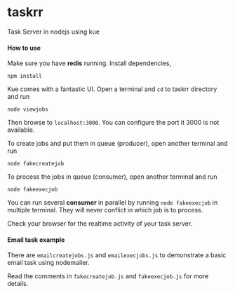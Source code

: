 # taskrr
Task Server in nodejs using kue

#### How to use

Make sure you have **redis** running. Install dependencies,

~~~
npm install
~~~

Kue comes with a fantastic UI. Open a terminal and ```cd``` to taskrr directory and run 

~~~
node viewjobs
~~~

Then browse to ```localhost:3000```. You can configure the port it 3000 is not available.

To create jobs and put them in queue (producer), open another terminal and run

~~~
node fakecreatejob
~~~

To process the jobs in queue (consumer), open another terminal and run 

~~~
node fakeexecjob
~~~

You can run several **consumer** in parallel by running ```node fakeexecjob``` in multiple terminal. They will never conflict in which job is to process.

Check your browser for the realtime activity of your task server.

#### Email task example
There are ```emailcreatejobs.js``` and ```emailexecjobs.js``` to demonstrate a basic email task using nodemailer.

Read the comments in ```fakecreatejob.js``` and ```fakeexecjob.js``` for more details.

